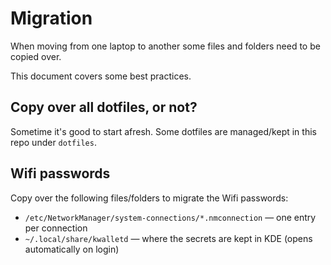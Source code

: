 # Migration

When moving from one laptop to another some files and folders need to be copied over.

This document covers some best practices.

## Copy over all dotfiles, or not?

Sometime it's good to start afresh. Some dotfiles are managed/kept in this repo under `dotfiles`.

## Wifi passwords

Copy over the following files/folders to migrate the Wifi passwords:

* `/etc/NetworkManager/system-connections/*.nmconnection` — one entry per connection
* `~/.local/share/kwalletd` — where the secrets are kept in KDE (opens automatically on login)


